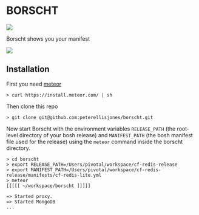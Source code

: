 # BORSCHT

![](http://i.imgur.com/oG1dzp5.jpg)

Borscht shows you your manifest

![](http://i.imgur.com/ciw9OUg.png)

## Installation

First you need [meteor](http://meteor.com)

```
> curl https://install.meteor.com/ | sh
```

Then clone this repo

```
> git clone git@github.com:peterellisjones/borscht.git
```

Now start Borscht with the environment variables `RELEASE_PATH` (the root-level directory of your bosh release) and `MANIFEST_PATH` (the bosh manifest file used for the release) using the `meteor` command inside the borscht directory.

```
> cd borscht
> export RELEASE_PATH=/Users/pivotal/workspace/cf-redis-release
> export MANIFEST_PATH=/Users/pivotal/workspace/cf-redis-release/manifests/cf-redis-lite.yml
> meteor
[[[[[ ~/workspace/borscht ]]]]]

=> Started proxy.
=> Started MongoDB
...
```
